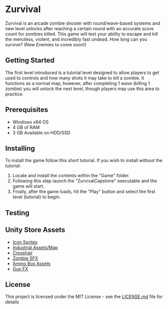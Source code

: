# Zurvival
Zurvival is an arcade zombie shooter with round/wave-based systems and new level unlocks after reaching a certain round with an accurate score count for zombies killed. This game will test your ability to escape and kill the merciless, violent, and incredibly fast undead. How long can you survive?
(New Enemies to come soon!)
## Getting Started
The first level introduced is a tutorial level designed to allow players to get used to controls and how many shots it may take to kill a zombie. It functions as a normal map, however, after completing 1 wave (killing 1 zombie) you will unlock the next level, though players may use this area to practice.
## Prerequisites
- Windows x64 OS
- 4 GB of RAM
- 3 GB Available on HDD/SSD
## Installing
To install the game follow this short tutorial. 
If you wish to install without the tutorial:
1. Locate and install the contents within the "Game" folder.
2. Following this step launch the "ZurvivalCapstone" executable and the game will start.
3. Finally, after the game loads, hit the "Play" button and select the first level (tutorial) to begin.
## Testing

## Unity Store Assets
- [Icon Sprites](https://assetstore.unity.com/packages/2d/gui/icons/fps-icons-pack-45240)
- [Industrial Assets/Map](https://assetstore.unity.com/packages/3d/environments/industrial/rpg-fps-game-assets-for-pc-mobile-industrial-set-v3-0-101429)
- [Crosshair](https://assetstore.unity.com/packages/2d/gui/icons/simple-modern-crosshairs-pack-1-79034)
- [Zombie SFX](https://assetstore.unity.com/packages/audio/sound-fx/creatures/zombie-voice-audio-pack-free-196645)
- [Ammo Box Assets](https://assetstore.unity.com/packages/3d/props/weapons/ammo-crate-wood-ammunition-box-90071)
- [Gun FX](https://assetstore.unity.com/packages/vfx/particles/war-fx-5669)
## License
This project is licensed under the MIT License - see the [LICENSE.md](https://github.com/Troy-Qasper/Zurvival-Capstone/blob/main/LICENSE) file for details
